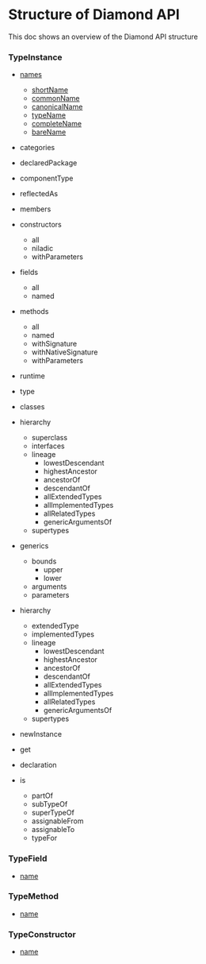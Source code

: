 # Structure of Diamond API
This doc shows an overview of the Diamond API structure

### TypeInstance
- [names](names_api_guide.md)
  - [shortName](names_api_guide.md#how-to-get-the-simple-name-of-a-class-typenamesshortname)
  - [commonName](names_api_guide.md#how-to-get-the-name-of-a-class-typenamescommonname)
  - [canonicalName](names_api_guide.md#hot-to-get-the-canonical-name-of-a-class-typenamescanonicalname)
  - [typeName](names_api_guide.md#how-to-get-the-typename-of-a-type-typenamestypename)
  - [completeName](names_api_guide.md#how-to-get-the-annotated-name-of-a-type-typenamescompletename)
  - [bareName](names_api_guide.md#how-to-get-the-minimum-name-of-a-type-typenamesbarename)

- categories
- declaredPackage
- componentType
- reflectedAs

- members
- constructors
  - all
  - niladic
  - withParameters
- fields
  - all
  - named
- methods
  - all
  - named
  - withSignature
  - withNativeSignature
  - withParameters

- runtime
 - type
 - classes
 - hierarchy
   - superclass
   - interfaces
   - lineage
     - lowestDescendant
     - highestAncestor
     - ancestorOf
     - descendantOf
     - allExtendedTypes
     - allImplementedTypes
     - allRelatedTypes
     - genericArgumentsOf
   - supertypes

- generics
  - bounds
    - upper
    - lower
  - arguments
  - parameters
- hierarchy
  - extendedType
  - implementedTypes
  - lineage
    - lowestDescendant
    - highestAncestor
    - ancestorOf
    - descendantOf
    - allExtendedTypes
    - allImplementedTypes
    - allRelatedTypes
    - genericArgumentsOf
  - supertypes

- newInstance
- get

- declaration
- is
  - partOf
  - subTypeOf
  - superTypeOf
  - assignableFrom
  - assignableTo
  - typeFor

### TypeField
- [name](names_api_guide.md#how-to-get-the-name-of-a-field-typefieldname)

### TypeMethod
- [name](names_api_guide.md#how-to-get-the-name-of-a-method-typemethodname)

### TypeConstructor
- [name](names_api_guide.md#how-to-get-the-name-of-a-constructor-typeconstructorname)

